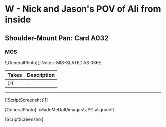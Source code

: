 # W - Nick and Jason's POV of Ali from inside

## Shoulder-Mount Pan: Card A032

### MOS

![GeneralPhoto][]
Notes: MIS-SLATED AS 036E.

| Takes | Description |
|:---|:----|
| 01 | ... |

----

![ScriptScreenshot][]


[GeneralPhoto]:  /MadeMeDoIt/images/.JPG align=left

[ScriptScreenshot]: 